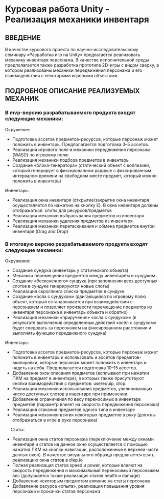 # Курсовая работа Unity - Реализация механики инвентаря

## ВВЕДЕНИЕ
В качестве курсового проекта по научно-исследовательскому семинару «Разработка игр на Unity» предлагается реализовать механику инвентаря персонажа. В качестве исполнительной среды предполагается также разработка прототипа 2D-игры с видом сверху, в котором реализованы механики передвижения персонажа и его взаимодействия с некоторыми игровыми объектами.
 
## ПОДРОБНОЕ ОПИСАНИЕ РЕАЛИЗУЕМЫХ МЕХАНИК
### В mvp-версию разрабатываемого продукта входят следующие механики: 

Окружение:
*	Подготовка ассетов предметов-ресурсов, которые персонаж может положить в инвентарь. Предполагается подготовка 3–5 ассетов.
*	Реализация игрового поля и механики передвижения персонажа (WASD) по игровому полю
*	Реализация механики подбора предметов в инвентарь
*	Создание «блока-генератора» (статический объект с коллизией, который генерирует в фиксированном радиусе с фиксированным интервалом времени на свободном месте предмет, который можно положить в инвентарь)
 
Инвентарь:
*	Реализация окна инвентаря (открытие/закрытие окна инвентаря осуществляется по нажатию на кнопку E). В окне инвентаря должны отображаться: слоты для ресурсов/предметов
*	Реализация механики выбрасывания предметов из инвентаря
*	Реализация механики удаления предметов из инвентаря
*	Реализация механики перетаскивания и обмена предметов внутри инвентаря (Drag and Drop)
 
 
### В итоговую версию разрабатываемого продукта входят следующие механики:

Окружение:
*	Создание сундука (инвентарь у статического объекта)
*	Механика перемещения предметов между инвентарём и сундуком
*	Создание «бесконечного» сундука (при заполнении всех доступных слотов в сундуке генерируются новые слоты)
*	Реализация скроллинга списка предметов в сундуке
*	Создание «осла с сундуком» (двигающийся по игровому полю объект, который останавливается при взаимодействии с персонажем и позволяет произвести перемещение предметов из инвентаря персонажа в инвентарь объекта и обратно)
*	Реализация механики «приручения» «осла с сундуком» (в результате выполнения определенных действий «осёл с сундуком» будет следовать за персонажем на фиксированном расстоянии и выполнять функцию передвижного сундука)


Инвентарь:
*	Подготовка ассетов предметов-ресурсов, которые персонаж может положить в инвентарь и использовать и ассетов предметов-экипировки, которые персонаж может положить в инвентарь и надеть на себя. Предполагается подготовка 10–15 ассетов.
*	Добавление окон описания предметов (всплывают при нажатии ПКМ на предмет в инвентаре), в которых также присутствуют кнопки взаимодействия с предметов: use/equip, drop.
*	Реализация механики использования предметов, увеличивающих число доступных слотов в инвентаре при применении.
*	Добавление ограничения по весу переносимых в инвентаре предметов (параметр влияет на скорость передвижения персонажа)
*	Реализация стакания предметов одного типа в инвентаре
*	Реализация механики взятия некоторых предметов в руку (должны отображаться в игре в руке персонажа)
 
 
Статы:
*	Реализация окна статов персонажа (переключение между окнами инвентаря и статов на данное окно осуществляется с помощью нажатия ЛКМ на кнопки навигации, расположенные в верхней части данных окон). В качестве визуального образца предлагается взять реализацию окна статов в diep.io 
*	Полная реализация статов speed и power, которые влияют на скорость передвижения и максимальный переносимый персонажем вес (допускается также реализация статов health и damage)
*	Добавление некоторым предметам влияние на статы персонажа
*	Добавление ресурса «опыта», реализация повышения уровня персонажа и прокачки статов персонажа

